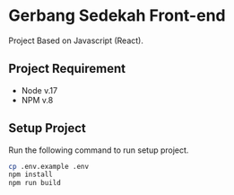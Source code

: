 # Gerbang Sedekah Front-end

Project Based on Javascript (React).

## Project Requirement
- Node v.17
- NPM v.8

## Setup Project

Run the following command to run setup project.
```bash
cp .env.example .env
npm install
npm run build
```